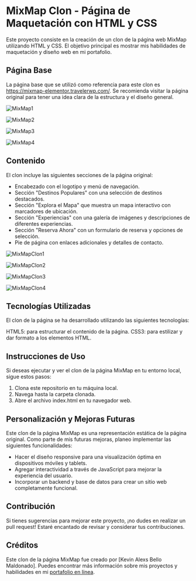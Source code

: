 # MixMap Clon - Página de Maquetación con HTML y CSS
Este proyecto consiste en la creación de un clon de la página web MixMap utilizando HTML y CSS. El objetivo principal es mostrar mis habilidades de maquetación y diseño web en mi portafolio.

## Página Base
La página base que se utilizó como referencia para este clon es https://mixmap-elementor.travelerwp.com/. Se recomienda visitar la página original para tener una idea clara de la estructura y el diseño general.

![MixMap1](https://github.com/kevin-alexis/Maquetado-de-pagina-mixmap/assets/77393819/5f82c7c4-27e9-47bf-8e6b-f3f5cb0dbdb1)

![MixMap2](https://github.com/kevin-alexis/Maquetado-de-pagina-mixmap/assets/77393819/faffdd82-642f-4542-9bfb-e04455508e9e)

![MixMap3](https://github.com/kevin-alexis/Maquetado-de-pagina-mixmap/assets/77393819/45e57ecd-040f-40a0-8b0b-1518f793323a)

![MixMap4](https://github.com/kevin-alexis/Maquetado-de-pagina-mixmap/assets/77393819/0a33d475-aa52-44d5-8a48-a36fd805f524)


## Contenido
El clon incluye las siguientes secciones de la página original:

- Encabezado con el logotipo y menú de navegación.
- Sección "Destinos Populares" con una selección de destinos destacados.
- Sección "Explora el Mapa" que muestra un mapa interactivo con marcadores de ubicación.
- Sección "Experiencias" con una galería de imágenes y descripciones de diferentes experiencias.
- Sección "Reserva Ahora" con un formulario de reserva y opciones de selección.
- Pie de página con enlaces adicionales y detalles de contacto.

![MixMapClon1](https://github.com/kevin-alexis/Maquetado-de-pagina-mixmap/assets/77393819/32fb6144-1cbe-4ab9-8a03-0aeb62e7fa8d)

![MixMapClon2](https://github.com/kevin-alexis/Maquetado-de-pagina-mixmap/assets/77393819/425287c7-c4ab-4319-bfad-767794ab237d)

![MixMapClon3](https://github.com/kevin-alexis/Maquetado-de-pagina-mixmap/assets/77393819/a6876cfd-83d3-4d1e-bbe5-af38e1ea5409)

![MixMapClon4](https://github.com/kevin-alexis/Maquetado-de-pagina-mixmap/assets/77393819/2435a7e6-236e-4689-ad48-305616d51262)


## Tecnologías Utilizadas
El clon de la página se ha desarrollado utilizando las siguientes tecnologías:

HTML5: para estructurar el contenido de la página.
CSS3: para estilizar y dar formato a los elementos HTML.

## Instrucciones de Uso
Si deseas ejecutar y ver el clon de la página MixMap en tu entorno local, sigue estos pasos:

1. Clona este repositorio en tu máquina local.
2. Navega hasta la carpeta clonada.
3. Abre el archivo index.html en tu navegador web.

## Personalización y Mejoras Futuras
Este clon de la página MixMap es una representación estática de la página original. Como parte de mis futuras mejoras, planeo implementar las siguientes funcionalidades:

- Hacer el diseño responsive para una visualización óptima en dispositivos móviles y tablets.
- Agregar interactividad a través de JavaScript para mejorar la experiencia del usuario.
- Incorporar un backend y base de datos para crear un sitio web completamente funcional.

## Contribución
Si tienes sugerencias para mejorar este proyecto, ¡no dudes en realizar un pull request! Estaré encantado de revisar y considerar tus contribuciones.

## Créditos
Este clon de la página MixMap fue creado por [Kevin Alexs Bello Maldonado]. Puedes encontrar más información sobre mis proyectos y habilidades en mi [portafolio en línea](https://kevin-alexis.github.io/).
